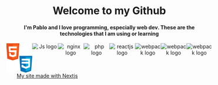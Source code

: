 <h1 style="text-align: center;"> Welcome to my Github </h1>
<h4 style="text-align: center;">I'm Pablo and I love programming, especially web dev. These are the technologies that I am using or learning</h4>
<div style="display: flex; justify-content: center;" align="center">
    <img src="./readme-img/css-course-css.png" alt="webpack logo" width="70" height="80">
    <img src="https://cdn2.iconfinder.com/data/icons/designer-skills/128/code-programming-javascript-software-develop-command-language-512.png" alt="Js logo" width="70" height="70">
    <img src="https://www.splunk.com/content/dam/splunk-blogs/images/2017/02/nginx-logo.png" alt="nginx logo" width="70" height="80">
    <img src="https://www.mindrops.com/images/nodejs-image.png" alt="php logo" width="70" height="70">
    <img src="https://s3.amazonaws.com/media-p.slid.es/uploads/jhabdas/images/969312/react-logo-1000-transparent.png" alt="reactjs logo" width="70" height="70">
    <img src="https://cdn.freebiesupply.com/logos/large/2x/webpack-icon-logo-png-transparent.png" alt="webpack logo" width="70" height="70">
    <img src="https://stickker.net/wp-content/uploads/2016/01/flask.svg_.png-300x300.png" alt="webpack logo" width="70" height="70">
    <img src="https://devstickers.com/assets/img/cat/vuejs.png](https://proximitycr.com/wp-content/uploads/2018/11/1200px-Vue.js_Logo_2.svg_.png" alt="webpack logo" width="70" height="70">
</div>
<a href="https://pcc.avocadosnetwork.com/">My site made with Nextjs</a>
